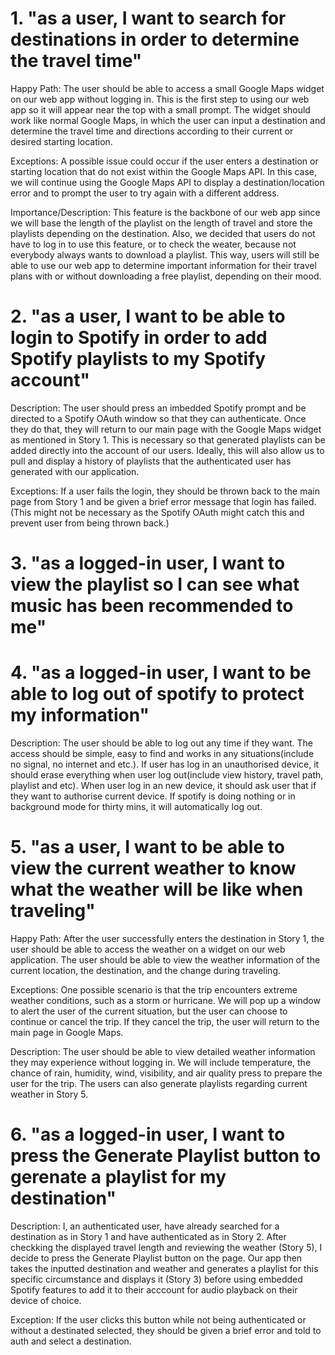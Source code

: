 # 1. "as a user, I want to search for destinations in order to determine the travel time"

Happy Path: The user should be able to access a small Google Maps widget on our web app without logging in. This is the first step to using our web app so it will appear near the top with a small prompt. The widget should work like normal Google Maps, in which the user can input a destination and determine the travel time and directions according to their current or desired starting location. 


Exceptions: A possible issue could occur if the user enters a destination or starting location that do not exist within the Google Maps API. In this case, we will continue using the Google Maps API to display a destination/location error and to prompt the user to try again with a different address. 

Importance/Description: This feature is the backbone of our web app since we will base the length of the playlist on the length of travel and store the playlists depending on the destination. Also, we decided that users do not have to log in to use this feature, or to check the weater, because not everybody always wants to download a playlist. This way, users will still be able to use our web app to determine important information for their travel plans with or without downloading a free playlist, depending on their mood. 

# 2. "as a user, I want to be able to login to Spotify in order to add Spotify playlists to my Spotify account"

Description: The user should press an imbedded Spotify prompt and be directed to a Spotify OAuth window so that they can authenticate. Once they do that, they will return to our main page with the Google Maps widget as mentioned in Story 1. This is necessary so that generated playlists can be added directly into the account of our users. Ideally, this will also allow us to pull and display a history of playlists that the authenticated user has generated with our application.

Exceptions: If a user fails the login, they should be thrown back to the main page from Story 1 and be given a brief error message that login has failed. (This might not be necessary as the Spotify OAuth might catch this and prevent user from being thrown back.)

# 3. "as a logged-in user, I want to view the playlist so I can see what music has been recommended to me"

# 4. "as a logged-in user, I want to be able to log out of spotify to protect my information"

Description: The user should be able to log out any time if they want. The access should be simple, easy to find and works in any situations(include no signal, no internet and etc.). If user has log in an unauthorised device, it should erase everything when user log out(include view history, travel path, playlist and etc). When 
user log in an new device, it should ask user that if they want to authorise current device. If spotify is doing nothing or in background mode for thirty mins, it will automatically log out. 

# 5. "as a user, I want to be able to view the current weather to know what the weather will be like when traveling"
Happy Path: 
After the user successfully enters the destination in Story 1, the user should be able to access the weather on a widget on our web application. The user should be able to view the weather information of the current location, the destination, and the change during traveling. 

Exceptions: 
One possible scenario is that the trip encounters extreme weather conditions, such as a storm or hurricane. We will pop up a window to alert the user of the current situation, but the user can choose to continue or cancel the trip. If they cancel the trip, the user will return to the main page in Google Maps.

Description: 
The user should be able to view detailed weather information they may experience without logging in. We will include temperature, the chance of rain, humidity, wind, visibility, and air quality press to prepare the user for the trip. The users can also generate playlists regarding current weather in Story 5. 

# 6. "as a logged-in user, I want to press the Generate Playlist button to gerenate a playlist for my destination"

Description: I, an authenticated user, have already searched for a destination as in Story 1 and have authenticated as in Story 2. After checkking the displayed travel length and reviewing the weather (Story 5), I decide to press the Generate Playlist button on the page. Our app then takes the inputted destination and weather and generates a playlist for this specific circumstance and displays it (Story 3) before using embedded Spotify features to add it to their acccount for audio playback on their device of choice.

Exception: If the user clicks this button while not being authenticated or without a destinated selected, they should be given a brief error and told to auth and select a destination.
